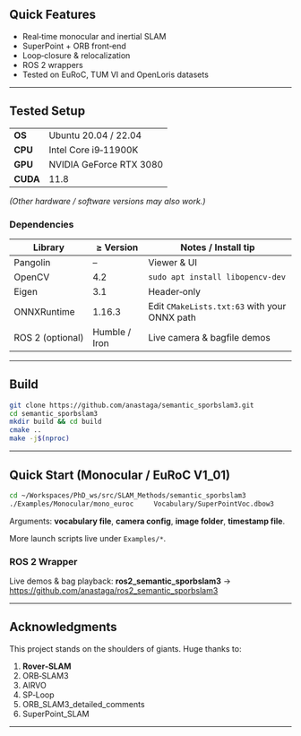## Quick Features

- Real‑time monocular and inertial SLAM  
- SuperPoint + ORB front‑end  
- Loop‑closure & relocalization  
- ROS 2 wrappers  
- Tested on EuRoC, TUM VI and OpenLoris datasets  

---

## Tested Setup

|            |                         |
|------------|-------------------------|
| **OS**     | Ubuntu 20.04 / 22.04    |
| **CPU**    | Intel Core i9‑11900K    |
| **GPU**    | NVIDIA GeForce RTX 3080 |
| **CUDA**   | 11.8                    |

*(Other hardware / software versions may also work.)*

### Dependencies

| Library         | ≥ Version | Notes / Install tip                                           |
|-----------------|-----------|---------------------------------------------------------------|
| Pangolin        | –         | Viewer & UI                                                   |
| OpenCV          | 4.2       | `sudo apt install libopencv-dev`                              |
| Eigen           | 3.1       | Header‑only                                                   |
| ONNXRuntime     | 1.16.3    | Edit `CMakeLists.txt:63` with your ONNX path                  |
| ROS 2 (optional)| Humble / Iron | Live camera & bagfile demos                              |

---

## Build

```bash
git clone https://github.com/anastaga/semantic_sporbslam3.git
cd semantic_sporbslam3
mkdir build && cd build
cmake ..
make -j$(nproc)
```

---

## Quick Start (Monocular / EuRoC V1_01)

```bash
cd ~/Workspaces/PhD_ws/src/SLAM_Methods/semantic_sporbslam3
./Examples/Monocular/mono_euroc     Vocabulary/SuperPointVoc.dbow3     Examples/Monocular/OpenLoris.yaml     ~/Workspaces/Datasets/office1-1/color/     ~/Workspaces/Datasets/office1-1/color_clean.txt
```

Arguments: **vocabulary file**, **camera config**, **image folder**, **timestamp file**.

More launch scripts live under `Examples/*`.

### ROS 2 Wrapper

Live demos & bag playback: **ros2_semantic_sporbslam3** → <https://github.com/anastaga/ros2_semantic_sporbslam3>

---

## Acknowledgments

This project stands on the shoulders of giants. Huge thanks to:

1. **Rover‑SLAM**  
2. ORB‑SLAM3  
3. AIRVO  
4. SP‑Loop  
5. ORB_SLAM3_detailed_comments  
6. SuperPoint_SLAM  

---